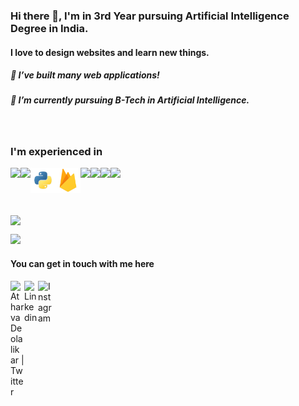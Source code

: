 ### Hi there 👋, I'm in 3rd Year pursuing Artificial Intelligence Degree in India.
#### I love to design websites and learn new things.

##### 🔭 I’ve built many web applications!
##### 🌱 I’m currently pursuing B-Tech in Artificial Intelligence.

<br />

### I'm experienced in
<div style="display: flex">
  <img height="40" src = "https://camo.githubusercontent.com/abd19bd0c5030c8d874ed7073f1815d777004451d5967c447386840b80624569/68747470733a2f2f63646e2e61757468302e636f6d2f626c6f672f72656163742d6a732f72656163742e706e67">
  <img height="40" src="https://www.pngkit.com/png/full/66-667065_js-club-new-balance-png-logo-node-js.png">
  <img height="40" src="https://raw.githubusercontent.com/github/explore/80688e429a7d4ef2fca1e82350fe8e3517d3494d/topics/python/python.png">
  <img height="40" src = "https://raw.githubusercontent.com/github/explore/80688e429a7d4ef2fca1e82350fe8e3517d3494d/topics/firebase/firebase.png">
  <img height="40" src = "https://amplify.aws/community/icons/icon-512x512.png?v=160dc82a14880d6cb3fd933c75257e45">
  <img height="40" src = "https://umangsoftware.com/wp-content/uploads/2020/05/MongoDB-logo.png">  
  <img height="40" src = "https://brandslogos.com/wp-content/uploads/thumbs/bootstrap-logo-vector.svg">  
  <img height="40" src = "https://mui.com/static/logo.png">
</div>

<br />
<br />
<img align="center" src="https://github-readme-stats.vercel.app/api/top-langs/?username=AtharvaDeolalikar&theme=radical" />

<br />

[![](https://github-readme-stats.vercel.app/api?username=AtharvaDeolalikar&hide=stars,issues&count_private=true&show_icons=true&theme=radical)](https://www.instagram.com/atharva_deolalikar/)


#### You can get in touch with me here

<a href="https://twitter.com/AtharvaDD">
  <img align="left" alt="Atharva Deolalikar | Twitter" width="22px" src="https://seeklogo.com/images/T/twitter-logo-A84FE9258E-seeklogo.com.png" />
</a>
<a href="https://www.linkedin.com/in/atharva-deolalikar">
  <img align="left" alt="Linkedin" width="22px" src="https://i.ibb.co/7Ybr19R/5a22d420c9a5a7-416105621512231968826.png" />
</a>
<a href="https://www.instagram.com/atharva_deolalikar/">
  <img align="left" alt="Instagram" width="22px" src="https://upload.wikimedia.org/wikipedia/commons/thumb/e/e7/Instagram_logo_2016.svg/1200px-Instagram_logo_2016.svg.png" />
</a>


